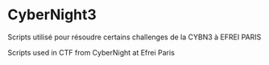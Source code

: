 # CyberNight3
Scripts utilisé pour résoudre certains challenges de la CYBN3 à EFREI PARIS

Scripts used in CTF from CyberNight at Efrei Paris

